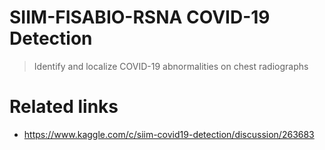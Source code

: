 
# SIIM-FISABIO-RSNA COVID-19 Detection
> Identify and localize COVID-19 abnormalities on chest radiographs

# Related links
- https://www.kaggle.com/c/siim-covid19-detection/discussion/263683